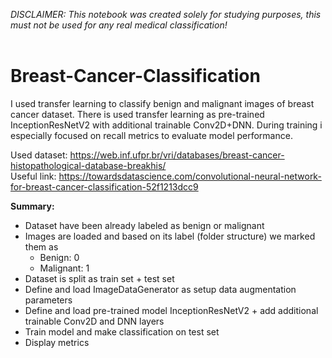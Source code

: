 <i>DISCLAIMER: This notebook was created solely for studying purposes, this must not be used for any real medical classification!</i><br><br>

# Breast-Cancer-Classification

I used transfer learning to classify benign and malignant images of breast cancer dataset. There is used transfer learning as pre-trained InceptionResNetV2 with additional trainable Conv2D+DNN. During training i especially focused on recall metrics to evaluate model performance.


Used dataset: https://web.inf.ufpr.br/vri/databases/breast-cancer-histopathological-database-breakhis/<br>
Useful link: https://towardsdatascience.com/convolutional-neural-network-for-breast-cancer-classification-52f1213dcc9

<b>Summary:</b><br>
- Dataset have been already labeled as benign or malignant<br>
- Images are loaded and based on its label (folder structure) we marked them as
  - Benign: 0
  - Malignant: 1
- Dataset is split as train set + test set
- Define and load ImageDataGenerator as setup data augmentation parameters
- Define and load pre-trained model InceptionResNetV2 + add additional trainable Conv2D and DNN layers
- Train model and make classification on test set
- Display metrics
